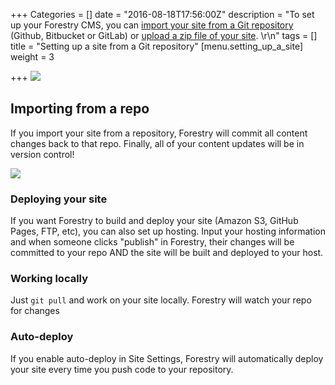 +++
Categories = []
date = "2016-08-18T17:56:00Z"
description = "To set up your Forestry CMS, you can [import your site from a Git repository](/docs/setting-up-a-site/setting-up-a-site-from-a-git-repository/) (Github, Bitbucket or GitLab) or [upload a zip file of your site](/docs/setting-up-a-site/uploading-a-zip-file/).  \r\n"
tags = []
title = "Setting up a site from a Git repository"
[menu.setting_up_a_site]
weight = 3

+++
<img src="/docs/forestryio/images/Screen Shot 2016-08-18 at 10.48.54 AM.png" class="large center">

## Importing from a repo
If you import your site from a repository, Forestry will commit all content changes back to that repo.  Finally, all of your content updates will be in version control! 

![](/docs/forestryio/images/github-content-version-control-jekyll-hugo.png)

### Deploying your site
If you want Forestry to build and deploy your site (Amazon S3, GitHub Pages, FTP, etc), you can also set up hosting. Input your hosting information and when someone clicks "publish" in Forestry, their changes will be committed to your repo AND the site will be built and deployed to your host. 

### Working locally 
Just <code>git pull</code> and work on your site locally. Forestry will watch your repo for changes

### Auto-deploy
If you enable auto-deploy in Site Settings, Forestry will automatically deploy your site every time you push code to your repository.